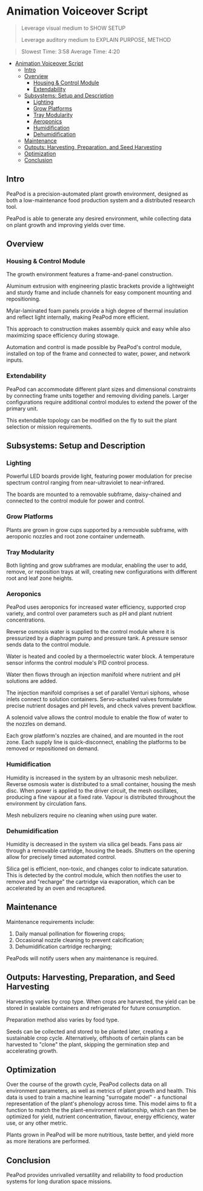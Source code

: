 # Animation Voiceover Script

> Leverage visual medium to SHOW SETUP
>
> Leverage auditory medium to EXPLAIN PURPOSE, METHOD

> Slowest Time: 3:58
> Average Time: 4:20
<!-- Lol -->

- [Animation Voiceover Script](#animation-voiceover-script)
  - [Intro](#intro)
  - [Overview](#overview)
    - [Housing & Control Module](#housing--control-module)
    - [Extendability](#extendability)
  - [Subsystems: Setup and Description](#subsystems-setup-and-description)
    - [Lighting](#lighting)
    - [Grow Platforms](#grow-platforms)
    - [Tray Modularity](#tray-modularity)
    - [Aeroponics](#aeroponics)
    - [Humidification](#humidification)
    - [Dehumidification](#dehumidification)
  - [Maintenance](#maintenance)
  - [Outputs: Harvesting, Preparation, and Seed Harvesting](#outputs-harvesting-preparation-and-seed-harvesting)
  - [Optimization](#optimization)
  - [Conclusion](#conclusion)

## Intro

PeaPod is a precision-automated plant growth environment, designed as both a low-maintenance food production system and a distributed research tool. 

PeaPod is able to generate any desired environment, while collecting data on plant growth and improving yields over time.

## Overview

### Housing & Control Module

The growth environment features a frame-and-panel construction. 

Aluminum extrusion with engineering plastic brackets provide a lightweight and sturdy frame and include channels for easy component mounting and repositioning. 

Mylar-laminated foam panels provide a high degree of thermal insulation and reflect light internally, making PeaPod more efficient.

This approach to construction makes assembly quick and easy while also maximizing space efficiency during stowage.

Automation and control is made possible by PeaPod's control module, installed on top of the frame and connected to water, power, and network inputs.

### Extendability

PeaPod can accommodate different plant sizes and dimensional constraints by connecting frame units together and removing dividing panels. Larger configurations require additional control modules to extend the power of the primary unit. 

This extendable topology can be modified on the fly to suit the plant selection or mission requirements.

## Subsystems: Setup and Description

### Lighting

<!-- Description -->

Powerful LED boards provide light, featuring power modulation for precise spectrum control ranging from near-ultraviolet to near-infrared.

<!-- Setup -->

The boards are mounted to a removable subframe, daisy-chained and connected to the control module for power and control.

### Grow Platforms

<!-- Description and Setup (mostly visual) -->

Plants are grown in grow cups supported by a removable subframe, with aeroponic nozzles and root zone container underneath.

### Tray Modularity

Both lighting and grow subframes are modular, enabling the user to add, remove, or reposition trays at will, creating new configurations with different root and leaf zone heights. 

### Aeroponics

PeaPod uses aeroponics for increased water efficiency, supported crop variety, and control over parameters such as pH and plant nutrient concentrations.

Reverse osmosis water is supplied to the control module where it is pressurized by a diaphragm pump and pressure tank. A pressure sensor sends data to the control module.

Water is heated and cooled by a thermoelectric water block. A temperature sensor informs the control module's PID control process.

Water then flows through an injection manifold where nutrient and pH solutions are added.

The injection manifold comprises a set of parallel Venturi siphons, whose inlets connect to solution containers. Servo-actuated valves formulate precise nutrient dosages and pH levels, and check valves prevent backflow.

A solenoid valve allows the control module to enable the flow of water to the nozzles on demand.

Each grow platform's nozzles are chained, and are mounted in the root zone. Each supply line is quick-disconnect, enabling the platforms to be removed or repositioned on demand.

### Humidification

Humidity is increased in the system by an ultrasonic mesh nebulizer. Reverse osmosis water is distributed to a small container, housing the mesh disc. When power is applied to the driver circuit, the mesh oscillates, producing a fine vapour at a fixed rate. Vapour is distributed throughout the environment by circulation fans.

Mesh nebulizers require no cleaning when using pure water.

### Dehumidification

Humidity is decreased in the system via silica gel beads. Fans pass air through a removable cartridge, housing the beads. Shutters on the opening allow for precisely timed automated control.

Silica gel is efficient, non-toxic, and changes color to indicate saturation. This is detected by the control module, which then notifies the user to remove and "recharge" the cartridge via evaporation, which can be accelerated by an oven and recaptured.

## Maintenance

Maintenance requirements include: 

1. Daily manual pollination for flowering crops;
2. Occasional nozzle cleaning to prevent calcification;
3. Dehumidification cartridge recharging;

PeaPods will notify users when any maintenance is required.

## Outputs: Harvesting, Preparation, and Seed Harvesting

Harvesting varies by crop type. When crops are harvested, the yield can be stored in sealable containers and refrigerated for future consumption. 

Preparation method also varies by food type.

Seeds can be collected and stored to be planted later, creating a sustainable crop cycle. Alternatively, offshoots of certain plants can be harvested to "clone" the plant, skipping the germination step and accelerating growth.

## Optimization

Over the course of the growth cycle, PeaPod collects data on all environment parameters, as well as metrics of plant growth and health. This data is used to train a machine learning "surrogate model" - a functional representation of the plant's phenology across time. This model aims to fit a function to match the the plant-environment relationship, which can then be optimized for yield, nutrient concentration, flavour, energy efficiency, water use, or any other metric.

Plants grown in PeaPod will be more nutritious, taste better, and yield more as more iterations are performed.

## Conclusion

PeaPod provides unrivalled versatility and reliability to food production systems for long duration space missions.